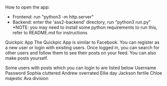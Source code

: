 How to open the app:
- Frontend: run "python3 -m http.server"
- Backend: enter the 'ass2-backend' directory, run "python3 run.py"
*NOTE: you may need to install some python requirements to run this, refer to README.md for instructions

Quickpic App
The Quickpic App is similar to Facebook. You can register as a new user or login with existing users. Once logged in, you can search for other users and follow them to see their posts on your feed. You can also make posts yourself.

Some users with posts which you can login to are listed below
Username     Password
Sophia      cluttered
Andrew      overrated
Ellie       day
Jackson     fertile
Chloe       majestic
Ava         division
